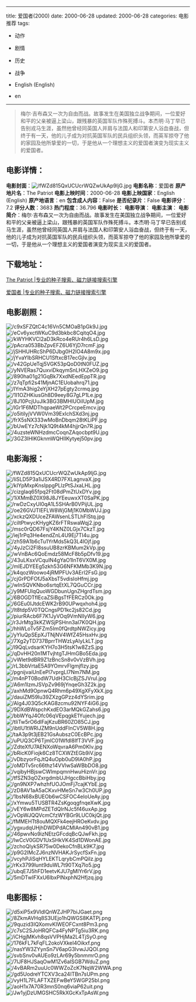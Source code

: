 
---
title: 爱国者(2000)
date: 2000-06-28
updated: 2000-06-28
categories: 电影推荐
tags:
- 动作
- 剧情
- 历史
- 战争

- English (English)
- en
---


> 梅尔·吉布森又一次为自由而战。故事发生在美国独立战争期间，一位爱好和平的父亲被逼上梁山，跟残暴的英国军队作殊死搏斗。本杰明·马丁早已告别戎马生涯，虽然他曾经同英国人并肩与法国人和印第安人浴血奋战，但终于有一天，他的儿子成为对抗英国军队的民兵组织头领，而英军掠夺了他的家园及他所挚爱的一切，于是他从一个理想主义的爱国者演变为现实主义的爱国者。

## **电影详情**：

**电影封面**：<img src="https://image.tmdb.org/t/p/w200/fWZd815QxUCUcrWQZwUkAp9ljG.jpg" alt="/fWZd815QxUCUcrWQZwUkAp9ljG.jpg" title="/fWZd815QxUCUcrWQZwUkAp9ljG.jpg">
**电影名称**：爱国者
**原产地片名**：The Patriot
**电影上映时间**：2000-06-28
**电影上映国家**：English (English)
**原产地语言**：en
**包含成人内容**：False
**是否纪录片**：False
**电影评分**：7.2
**评分人数**：3683
**热门程度**：36.796
**电影时长**：
**电影导演**：
**电影主演**：
**电影简介**：梅尔·吉布森又一次为自由而战。故事发生在美国独立战争期间，一位爱好和平的父亲被逼上梁山，跟残暴的英国军队作殊死搏斗。本杰明·马丁早已告别戎马生涯，虽然他曾经同英国人并肩与法国人和印第安人浴血奋战，但终于有一天，他的儿子成为对抗英国军队的民兵组织头领，而英军掠夺了他的家园及他所挚爱的一切，于是他从一个理想主义的爱国者演变为现实主义的爱国者。

## **下载地址**：
[The Patriot |专业的种子搜索、磁力链接搜索引擎](https://movie.amd794.com:2083/?search=The%20Patriot&ordering=&mode=match_phrase&page_size=10&page=1)

[爱国者 |专业的种子搜索、磁力链接搜索引擎](https://movie.amd794.com:2083/?search=%E7%88%B1%E5%9B%BD%E8%80%85&ordering=&mode=match_phrase&page_size=10&page=1)
 

## **电影剧照**：
<img src="https://image.tmdb.org/t/p/original/c9xSFZQtC4c16Vn5CMOaB1pGk9J.jpg" alt="/c9xSFZQtC4c16Vn5CMOaB1pGk9J.jpg" title="/c9xSFZQtC4c16Vn5CMOaB1pGk9J.jpg"><img src="https://image.tmdb.org/t/p/original/eCv6yxctWKuC9d3bkbc8CqitqO4.jpg" alt="/eCv6yxctWKuC9d3bkbc8CqitqO4.jpg" title="/eCv6yxctWKuC9d3bkbc8CqitqO4.jpg"><img src="https://image.tmdb.org/t/p/original/kWYHKVCl2aD3kRco4eRUr4h6LsD.jpg" alt="/kWYHKVCl2aD3kRco4eRUr4h6LsD.jpg" title="/kWYHKVCl2aD3kRco4eRUr4h6LsD.jpg"><img src="https://image.tmdb.org/t/p/original/pAcra053BbZpvEFZ6U6YjD7rcmF.jpg" alt="/pAcra053BbZpvEFZ6U6YjD7rcmF.jpg" title="/pAcra053BbZpvEFZ6U6YjD7rcmF.jpg"><img src="https://image.tmdb.org/t/p/original/jSHHUHRcShP6DJbg0H2lO4A8m9x.jpg" alt="/jSHHUHRcShP6DJbg0H2lO4A8m9x.jpg" title="/jSHHUHRcShP6DJbg0H2lO4A8m9x.jpg"><img src="https://image.tmdb.org/t/p/original/jYvaYIbSRHCU1SftxcB17ecGjIv.jpg" alt="/jYvaYIbSRHCU1SftxcB17ecGjIv.jpg" title="/jYvaYIbSRHCU1SftxcB17ecGjIv.jpg"><img src="https://image.tmdb.org/t/p/original/v42GpUeTqj5VGK53pQoD0tN0FUZ.jpg" alt="/v42GpUeTqj5VGK53pQoD0tN0FUZ.jpg" title="/v42GpUeTqj5VGK53pQoD0tN0FUZ.jpg"><img src="https://image.tmdb.org/t/p/original/yNVERas7QuxviDkqymSnLHXZeO9.jpg" alt="/yNVERas7QuxviDkqymSnLHXZeO9.jpg" title="/yNVERas7QuxviDkqymSnLHXZeO9.jpg"><img src="https://image.tmdb.org/t/p/original/890ha01g21GqBk7XxdNEedEppTR.jpg" alt="/890ha01g21GqBk7XxdNEedEppTR.jpg" title="/890ha01g21GqBk7XxdNEedEppTR.jpg"><img src="https://image.tmdb.org/t/p/original/z7qTpfi2s41MjnAC1EUobahrq71.jpg" alt="/z7qTpfi2s41MjnAC1EUobahrq71.jpg" title="/z7qTpfi2s41MjnAC1EUobahrq71.jpg"><img src="https://image.tmdb.org/t/p/original/IYmA3hig2eYjXH27pEgty2crmq.jpg" alt="/IYmA3hig2eYjXH27pEgty2crmq.jpg" title="/IYmA3hig2eYjXH27pEgty2crmq.jpg"><img src="https://image.tmdb.org/t/p/original/1I1OZHKiusGh8D9eey8G7gLP1Le.jpg" alt="/1I1OZHKiusGh8D9eey8G7gLP1Le.jpg" title="/1I1OZHKiusGh8D9eey8G7gLP1Le.jpg"><img src="https://image.tmdb.org/t/p/original/8J10PcjUuJlk3BG3BMHlUOiIUpM.jpg" alt="/8J10PcjUuJlk3BG3BMHlUOiIUpM.jpg" title="/8J10PcjUuJlk3BG3BMHlUOiIUpM.jpg"><img src="https://image.tmdb.org/t/p/original/lGr1F6MDThqpaeWt2PCrcpeEmcv.jpg" alt="/lGr1F6MDThqpaeWt2PCrcpeEmcv.jpg" title="/lGr1F6MDThqpaeWt2PCrcpeEmcv.jpg"><img src="https://image.tmdb.org/t/p/original/o5itilyjVVW0Vm39ExIchSXd3nj.jpg" alt="/o5itilyjVVW0Vm39ExIchSXd3nj.jpg" title="/o5itilyjVVW0Vm39ExIchSXd3nj.jpg"><img src="https://image.tmdb.org/t/p/original/frX5sNX333wMoBnDbqm28tKLiPF.jpg" alt="/frX5sNX333wMoBnDbqm28tKLiPF.jpg" title="/frX5sNX333wMoBnDbqm28tKLiPF.jpg"><img src="https://image.tmdb.org/t/p/original/bUwEYz7cNjk1Q9t4kM4hjjrQn7R.jpg" alt="/bUwEYz7cNjk1Q9t4kM4hjjrQn7R.jpg" title="/bUwEYz7cNjk1Q9t4kM4hjjrQn7R.jpg"><img src="https://image.tmdb.org/t/p/original/4uzsteWNHzdmcCoqnZAqocbpt9U.jpg" alt="/4uzsteWNHzdmcCoqnZAqocbpt9U.jpg" title="/4uzsteWNHzdmcCoqnZAqocbpt9U.jpg"><img src="https://image.tmdb.org/t/p/original/3GZ3IHlKGknmWQHIIKytyej50pv.jpg" alt="/3GZ3IHlKGknmWQHIIKytyej50pv.jpg" title="/3GZ3IHlKGknmWQHIIKytyej50pv.jpg">

## **电影海报**：
<img src="https://image.tmdb.org/t/p/original/fWZd815QxUCUcrWQZwUkAp9ljG.jpg" alt="/fWZd815QxUCUcrWQZwUkAp9ljG.jpg" title="/fWZd815QxUCUcrWQZwUkAp9ljG.jpg"><img src="https://image.tmdb.org/t/p/original/liSLD5P3a1iJSX4RD7FXLagnvaX.jpg" alt="/liSLD5P3a1iJSX4RD7FXLagnvaX.jpg" title="/liSLD5P3a1iJSX4RD7FXLagnvaX.jpg"><img src="https://image.tmdb.org/t/p/original/kIYpMxpKnsIppgPLlzPtSJxaLHL.jpg" alt="/kIYpMxpKnsIppgPLlzPtSJxaLHL.jpg" title="/kIYpMxpKnsIppgPLlzPtSJxaLHL.jpg"><img src="https://image.tmdb.org/t/p/original/cizgIaq65fpq2Ft08dPmZtUxDYv.jpg" alt="/cizgIaq65fpq2Ft08dPmZtUxDYv.jpg" title="/cizgIaq65fpq2Ft08dPmZtUxDYv.jpg"><img src="https://image.tmdb.org/t/p/original/1iXMmBZ0X98J8JYEeuwxXT0SaPK.jpg" alt="/1iXMmBZ0X98J8JYEeuwxXT0SaPK.jpg" title="/1iXMmBZ0X98J8JYEeuwxXT0SaPK.jpg"><img src="https://image.tmdb.org/t/p/original/rwDzCxyUI0qA1L5SHArB0VPijUL.jpg" alt="/rwDzCxyUI0qA1L5SHArB0VPijUL.jpg" title="/rwDzCxyUI0qA1L5SHArB0VPijUL.jpg"><img src="https://image.tmdb.org/t/p/original/oe26GVJTIEFLW8WjGMj1K0MbWUJ.jpg" alt="/oe26GVJTIEFLW8WjGMj1K0MbWUJ.jpg" title="/oe26GVJTIEFLW8WjGMj1K0MbWUJ.jpg"><img src="https://image.tmdb.org/t/p/original/xckzQXDUceZFAWsenLSTLhFlStq.jpg" alt="/xckzQXDUceZFAWsenLSTLhFlStq.jpg" title="/xckzQXDUceZFAWsenLSTLhFlStq.jpg"><img src="https://image.tmdb.org/t/p/original/ciltPtwycKHygKZ6rFTRswaWqj2.jpg" alt="/ciltPtwycKHygKZ6rFTRswaWqj2.jpg" title="/ciltPtwycKHygKZ6rFTRswaWqj2.jpg"><img src="https://image.tmdb.org/t/p/original/msc0rQD67FsjY4KNZ0LGjx7CkzT.jpg" alt="/msc0rQD67FsjY4KNZ0LGjx7CkzT.jpg" title="/msc0rQD67FsjY4KNZ0LGjx7CkzT.jpg"><img src="https://image.tmdb.org/t/p/original/iej1rPq3He4endZnL4U9Ej7TI4u.jpg" alt="/iej1rPq3He4endZnL4U9Ej7TI4u.jpg" title="/iej1rPq3He4endZnL4U9Ej7TI4u.jpg"><img src="https://image.tmdb.org/t/p/original/zh59A1b6cTu1YrMds5kQ3L4lOjf.jpg" alt="/zh59A1b6cTu1YrMds5kQ3L4lOjf.jpg" title="/zh59A1b6cTu1YrMds5kQ3L4lOjf.jpg"><img src="https://image.tmdb.org/t/p/original/4yJzCi2FI8ssuUB8zrKBMum2kVp.jpg" alt="/4yJzCi2FI8ssuUB8zrKBMum2kVp.jpg" title="/4yJzCi2FI8ssuUB8zrKBMum2kVp.jpg"><img src="https://image.tmdb.org/t/p/original/wVnBAc6QoEmdz58McF8b5pDfv19.jpg" alt="/wVnBAc6QoEmdz58McF8b5pDfv19.jpg" title="/wVnBAc6QoEmdz58McF8b5pDfv19.jpg"><img src="https://image.tmdb.org/t/p/original/43uLKsxVCquIN4gYaO1InT6VX0M.jpg" alt="/43uLKsxVCquIN4gYaO1InT6VX0M.jpg" title="/43uLKsxVCquIN4gYaO1InT6VX0M.jpg"><img src="https://image.tmdb.org/t/p/original/mIEJDYEEg5zkh53G6NFKMMb3K9N.jpg" alt="/mIEJDYEEg5zkh53G6NFKMMb3K9N.jpg" title="/mIEJDYEEg5zkh53G6NFKMMb3K9N.jpg"><img src="https://image.tmdb.org/t/p/original/k4qozWoowo4jRMPFUv3AErI2FsG.jpg" alt="/k4qozWoowo4jRMPFUv3AErI2FsG.jpg" title="/k4qozWoowo4jRMPFUv3AErI2FsG.jpg"><img src="https://image.tmdb.org/t/p/original/cjGrPDFOfJ5aXbsT5vdisIoHfmj.jpg" alt="/cjGrPDFOfJ5aXbsT5vdisIoHfmj.jpg" title="/cjGrPDFOfJ5aXbsT5vdisIoHfmj.jpg"><img src="https://image.tmdb.org/t/p/original/wInSQVKNbo6srtqEtXL7QGuCCr.jpg" alt="/wInSQVKNbo6srtqEtXL7QGuCCr.jpg" title="/wInSQVKNbo6srtqEtXL7QGuCCr.jpg"><img src="https://image.tmdb.org/t/p/original/y9MFUIqQuoWGDbunUgnZHgrdTsm.jpg" alt="/y9MFUIqQuoWGDbunUgnZHgrdTsm.jpg" title="/y9MFUIqQuoWGDbunUgnZHgrdTsm.jpg"><img src="https://image.tmdb.org/t/p/original/6BOGDTflEcaZSiBgsTfFERCz0Ok.jpg" alt="/6BOGDTflEcaZSiBgsTfFERCz0Ok.jpg" title="/6BOGDTflEcaZSiBgsTfFERCz0Ok.jpg"><img src="https://image.tmdb.org/t/p/original/6GEu0IJtdcEWK2rB90UPwqxhoh4.jpg" alt="/6GEu0IJtdcEWK2rB90UPwqxhoh4.jpg" title="/6GEu0IJtdcEWK2rB90UPwqxhoh4.jpg"><img src="https://image.tmdb.org/t/p/original/lt8tdp5V0TQCngsPD1kc2js82Cd.jpg" alt="/lt8tdp5V0TQCngsPD1kc2js82Cd.jpg" title="/lt8tdp5V0TQCngsPD1kc2js82Cd.jpg"><img src="https://image.tmdb.org/t/p/original/piurRAcb6F7K1JyVOq9VmNlIyW6.jpg" alt="/piurRAcb6F7K1JyVOq9VmNlIyW6.jpg" title="/piurRAcb6F7K1JyVOq9VmNlIyW6.jpg"><img src="https://image.tmdb.org/t/p/original/r3JrMtg3kKZWSjPSHnn3al7K0QH.jpg" alt="/r3JrMtg3kKZWSjPSHnn3al7K0QH.jpg" title="/r3JrMtg3kKZWSjPSHnn3al7K0QH.jpg"><img src="https://image.tmdb.org/t/p/original/hhWLoTv5FZm5Im0fQrdtpNWZicy.jpg" alt="/hhWLoTv5FZm5Im0fQrdtpNWZicy.jpg" title="/hhWLoTv5FZm5Im0fQrdtpNWZicy.jpg"><img src="https://image.tmdb.org/t/p/original/yYluQpSEpXJTNjNV4WfZ45HsxHv.jpg" alt="/yYluQpSEpXJTNjNV4WfZ45HsxHv.jpg" title="/yYluQpSEpXJTNjNV4WfZ45HsxHv.jpg"><img src="https://image.tmdb.org/t/p/original/7Xg2yTD737BprrTHWzLyAIyLkLT.jpg" alt="/7Xg2yTD737BprrTHWzLyAIyLkLT.jpg" title="/7Xg2yTD737BprrTHWzLyAIyLkLT.jpg"><img src="https://image.tmdb.org/t/p/original/l9QqLvdsarKYH7o3H5tsK1w8ZzS.jpg" alt="/l9QqLvdsarKYH7o3H5tsK1w8ZzS.jpg" title="/l9QqLvdsarKYH7o3H5tsK1w8ZzS.jpg"><img src="https://image.tmdb.org/t/p/original/qDvHH20n1MTvjhtgTJHmGBo5Eda.jpg" alt="/qDvHH20n1MTvjhtgTJHmGBo5Eda.jpg" title="/qDvHH20n1MTvjhtgTJHmGBo5Eda.jpg"><img src="https://image.tmdb.org/t/p/original/vWlet9dBR9Z1zBncSn8v0vVzBVh.jpg" alt="/vWlet9dBR9Z1zBncSn8v0vVzBVh.jpg" title="/vWlet9dBR9Z1zBncSn8v0vVzBVh.jpg"><img src="https://image.tmdb.org/t/p/original/rL3bbVrtaE5A9YOmrvFlgmjflzy.jpg" alt="/rL3bbVrtaE5A9YOmrvFlgmjflzy.jpg" title="/rL3bbVrtaE5A9YOmrvFlgmjflzy.jpg"><img src="https://image.tmdb.org/t/p/original/pgnijvaiUnEePl7vprgLI7Nm7NM.jpg" alt="/pgnijvaiUnEePl7vprgLI7Nm7NM.jpg" title="/pgnijvaiUnEePl7vprgLI7Nm7NM.jpg"><img src="https://image.tmdb.org/t/p/original/m4nPT0BodW7UdH3ClcBjZSJVruI.jpg" alt="/m4nPT0BodW7UdH3ClcBjZSJVruI.jpg" title="/m4nPT0BodW7UdH3ClcBjZSJVruI.jpg"><img src="https://image.tmdb.org/t/p/original/A6m1IzmJSVpZv969jYnqeGh3Z2k.jpg" alt="/A6m1IzmJSVpZv969jYnqeGh3Z2k.jpg" title="/A6m1IzmJSVpZv969jYnqeGh3Z2k.jpg"><img src="https://image.tmdb.org/t/p/original/axhMd9OpnwQ4Rhm6p49XgXFyXkX.jpg" alt="/axhMd9OpnwQ4Rhm6p49XgXFyXkX.jpg" title="/axhMd9OpnwQ4Rhm6p49XgXFyXkX.jpg"><img src="https://image.tmdb.org/t/p/original/dauiZM59Iu39ZXzgGPzz4dYSrim.jpg" alt="/dauiZM59Iu39ZXzgGPzz4dYSrim.jpg" title="/dauiZM59Iu39ZXzgGPzz4dYSrim.jpg"><img src="https://image.tmdb.org/t/p/original/Alg4J03Q5cKAG8zcmu92NYF4iG6.jpg" alt="/Alg4J03Q5cKAG8zcmu92NYF4iG6.jpg" title="/Alg4J03Q5cKAG8zcmu92NYF4iG6.jpg"><img src="https://image.tmdb.org/t/p/original/9DXdBWspchKxdEO3arMQkGZahs6.jpg" alt="/9DXdBWspchKxdEO3arMQkGZahs6.jpg" title="/9DXdBWspchKxdEO3arMQkGZahs6.jpg"><img src="https://image.tmdb.org/t/p/original/bbWYqJ4Ofc06qVEpqgkE1Yujech.jpg" alt="/bbWYqJ4Ofc06qVEpqgkE1Yujech.jpg" title="/bbWYqJ4Ofc06qVEpqgkE1Yujech.jpg"><img src="https://image.tmdb.org/t/p/original/tliTw5rO6dlFajKzuBR60ZO85CJ.jpg" alt="/tliTw5rO6dlFajKzuBR60ZO85CJ.jpg" title="/tliTw5rO6dlFajKzuBR60ZO85CJ.jpg"><img src="https://image.tmdb.org/t/p/original/ibtlU1tWRIJZM9nUddFInCV5W8H.jpg" alt="/ibtlU1tWRIJZM9nUddFInCV5W8H.jpg" title="/ibtlU1tWRIJZM9nUddFInCV5W8H.jpg"><img src="https://image.tmdb.org/t/p/original/taA3p9t3jEB21GsAubszC0EcBPc.jpg" alt="/taA3p9t3jEB21GsAubszC0EcBPc.jpg" title="/taA3p9t3jEB21GsAubszC0EcBPc.jpg"><img src="https://image.tmdb.org/t/p/original/uPUQ3CP6TjmlC01Wfdl8IfT3VVF.jpg" alt="/uPUQ3CP6TjmlC01Wfdl8IfT3VVF.jpg" title="/uPUQ3CP6TjmlC01Wfdl8IfT3VVF.jpg"><img src="https://image.tmdb.org/t/p/original/ZdteXfU7AENXoWqvraA6Pm0KIv.jpg" alt="/ZdteXfU7AENXoWqvraA6Pm0KIv.jpg" title="/ZdteXfU7AENXoWqvraA6Pm0KIv.jpg"><img src="https://image.tmdb.org/t/p/original/bRicK0Fiojk6Cz8TCXWZtEGb9iV.jpg" alt="/bRicK0Fiojk6Cz8TCXWZtEGb9iV.jpg" title="/bRicK0Fiojk6Cz8TCXWZtEGb9iV.jpg"><img src="https://image.tmdb.org/t/p/original/vDbzyorFqJtQ4uOpb0uD9IA0hP.jpg" alt="/vDbzyorFqJtQ4uOpb0uD9IA0hP.jpg" title="/vDbzyorFqJtQ4uOpb0uD9IA0hP.jpg"><img src="https://image.tmdb.org/t/p/original/oMDTv5rc66thz14VVlwSaWBbDO8.jpg" alt="/oMDTv5rc66thz14VVlwSaWBbDO8.jpg" title="/oMDTv5rc66thz14VVlwSaWBbDO8.jpg"><img src="https://image.tmdb.org/t/p/original/vqibyHBjswCWlmpqmnHwuHiznVr.jpg" alt="/vqibyHBjswCWlmpqmnHwuHiznVr.jpg" title="/vqibyHBjswCWlmpqmnHwuHiznVr.jpg"><img src="https://image.tmdb.org/t/p/original/tfSZN3qOZxrgdmbUJHgccBbiHby.jpg" alt="/tfSZN3qOZxrgdmbUJHgccBbiHby.jpg" title="/tfSZN3qOZxrgdmbUJHgccBbiHby.jpg"><img src="https://image.tmdb.org/t/p/original/gn9NXP7whzhfUOJOmFj7cajKYbE.jpg" alt="/gn9NXP7whzhfUOJOmFj7cajKYbE.jpg" title="/gn9NXP7whzhfUOJOmFj7cajKYbE.jpg"><img src="https://image.tmdb.org/t/p/original/zD8AV1aA5aCKxvHMeSn7w3Ch0UP.jpg" alt="/zD8AV1aA5aCKxvHMeSn7w3Ch0UP.jpg" title="/zD8AV1aA5aCKxvHMeSn7w3Ch0UP.jpg"><img src="https://image.tmdb.org/t/p/original/1bsN68xBUEOb6wCSFOC4eIoUeAy.jpg" alt="/1bsN68xBUEOb6wCSFOC4eIoUeAy.jpg" title="/1bsN68xBUEOb6wCSFOC4eIoUeAy.jpg"><img src="https://image.tmdb.org/t/p/original/xYmwu5TUSBTR4ZsKgoqgfnqeXwK.jpg" alt="/xYmwu5TUSBTR4ZsKgoqgfnqeXwK.jpg" title="/xYmwu5TUSBTR4ZsKgoqgfnqeXwK.jpg"><img src="https://image.tmdb.org/t/p/original/vEY6w8MPdZETdQIrNJc5f46uxAp.jpg" alt="/vEY6w8MPdZETdQIrNJc5f46uxAp.jpg" title="/vEY6w8MPdZETdQIrNJc5f46uxAp.jpg"><img src="https://image.tmdb.org/t/p/original/vOpWJQQVcmCfzWYBGr9LUC0kjQt.jpg" alt="/vOpWJQQVcmCfzWYBGr9LUC0kjQt.jpg" title="/vOpWJQQVcmCfzWYBGr9LUC0kjQt.jpg"><img src="https://image.tmdb.org/t/p/original/fMMEHTt8ouMQXFk4eejHROeKvdv.jpg" alt="/fMMEHTt8ouMQXFk4eejHROeKvdv.jpg" title="/fMMEHTt8ouMQXFk4eejHROeKvdv.jpg"><img src="https://image.tmdb.org/t/p/original/ygxudqUHjhDWDPdACMlAn490vB1.jpg" alt="/ygxudqUHjhDWDPdACMlAn490vB1.jpg" title="/ygxudqUHjhDWDPdACMlAn490vB1.jpg"><img src="https://image.tmdb.org/t/p/original/46pwvNo9izNEtzGFcdqBcQJwFkh.jpg" alt="/46pwvNo9izNEtzGFcdqBcQJwFkh.jpg" title="/46pwvNo9izNEtzGFcdqBcQJwFkh.jpg"><img src="https://image.tmdb.org/t/p/original/lwCcV0GDV1UxSHkVK4Sd1DWonAE.jpg" alt="/lwCcV0GDV1UxSHkVK4Sd1DWonAE.jpg" title="/lwCcV0GDV1UxSHkVK4Sd1DWonAE.jpg"><img src="https://image.tmdb.org/t/p/original/zchoQlykSR75w0DekoCfnBLk9K7.jpg" alt="/zchoQlykSR75w0DekoCfnBLk9K7.jpg" title="/zchoQlykSR75w0DekoCfnBLk9K7.jpg"><img src="https://image.tmdb.org/t/p/original/p9G2IMcZJ6nzNVHAKJrSycfSxFn.jpg" alt="/p9G2IMcZJ6nzNVHAKJrSycfSxFn.jpg" title="/p9G2IMcZJ6nzNVHAKJrSycfSxFn.jpg"><img src="https://image.tmdb.org/t/p/original/vcyhPJiSqHYLEKTLqrybCmPQilz.jpg" alt="/vcyhPJiSqHYLEKTLqrybCmPQilz.jpg" title="/vcyhPJiSqHYLEKTLqrybCmPQilz.jpg"><img src="https://image.tmdb.org/t/p/original/rKx3799lunt9duWL7t90TXq7lo5.jpg" alt="/rKx3799lunt9duWL7t90TXq7lo5.jpg" title="/rKx3799lunt9duWL7t90TXq7lo5.jpg"><img src="https://image.tmdb.org/t/p/original/ubqE7J5hFD1eetvKJU7gMIYr6rV.jpg" alt="/ubqE7J5hFD1eetvKJU7gMIYr6rV.jpg" title="/ubqE7J5hFD1eetvKJU7gMIYr6rV.jpg"><img src="https://image.tmdb.org/t/p/original/5mDTwIFXxU6lbxPlNxphN2Hfjzq.jpg" alt="/5mDTwIFXxU6lbxPlNxphN2Hfjzq.jpg" title="/5mDTwIFXxU6lbxPlNxphN2Hfjzq.jpg">

## **电影图标**：
<img src="https://image.tmdb.org/t/p/original/d5xiP5x9VldlQnWZJHP7biJGaet.png" alt="/d5xiP5x9VldlQnWZJHP7biJGaet.png" title="/d5xiP5x9VldlQnWZJHP7biJGaet.png"><img src="https://image.tmdb.org/t/p/original/8ZkmAVHq8S3UEjo1hQWGS8KATPj.png" alt="/8ZkmAVHq8S3UEjo1hQWGS8KATPj.png" title="/8ZkmAVHq8S3UEjo1hQWGS8KATPj.png"><img src="https://image.tmdb.org/t/p/original/9quzid3IQXomvKIWEOFCxnt8Pm3.png" alt="/9quzid3IQXomvKIWEOFCxnt8Pm3.png" title="/9quzid3IQXomvKIWEOFCxnt8Pm3.png"><img src="https://image.tmdb.org/t/p/original/c7sC2SJoHRQFCa4FyNPTg5iu3RK.png" alt="/c7sC2SJoHRQFCa4FyNPTg5iu3RK.png" title="/c7sC2SJoHRQFCa4FyNPTg5iu3RK.png"><img src="https://image.tmdb.org/t/p/original/iCHgjMKvh8qsVVPHjMa2L4TjSyO.png" alt="/iCHgjMKvh8qsVVPHjMa2L4TjSyO.png" title="/iCHgjMKvh8qsVVPHjMa2L4TjSyO.png"><img src="https://image.tmdb.org/t/p/original/176kFL7kFqFL2okoVXkeI4Oikxf.png" alt="/176kFL7kFqFL2okoVXkeI4Oikxf.png" title="/176kFL7kFqFL2okoVXkeI4Oikxf.png"><img src="https://image.tmdb.org/t/p/original/nasYW3ZYynSn7V6apG3lvwJJQOI.png" alt="/nasYW3ZYynSn7V6apG3lvwJJQOI.png" title="/nasYW3ZYynSn7V6apG3lvwJJQOI.png"><img src="https://image.tmdb.org/t/p/original/svbSnv0vAUEo9zLAr69y5bnmmrO.png" alt="/svbSnv0vAUEo9zLAr69y5bnmmrO.png" title="/svbSnv0vAUEo9zLAr69y5bnmmrO.png"><img src="https://image.tmdb.org/t/p/original/7lJF8HJSaqOwM1Zv6aISGB7WduZ.png" alt="/7lJF8HJSaqOwM1Zv6aISGB7WduZ.png" title="/7lJF8HJSaqOwM1Zv6aISGB7WduZ.png"><img src="https://image.tmdb.org/t/p/original/4vBARm2uuUc0WWZoZcK7NqW2WWA.png" alt="/4vBARm2uuUc0WWZoZcK7NqW2WWA.png" title="/4vBARm2uuUc0WWZoZcK7NqW2WWA.png"><img src="https://image.tmdb.org/t/p/original/gd5UodreYTCXV3ca24ITBn7sUPm.png" alt="/gd5UodreYTCXV3ca24ITBn7sUPm.png" title="/gd5UodreYTCXV3ca24ITBn7sUPm.png"><img src="https://image.tmdb.org/t/p/original/vyH1L7FLAFTXZEFwBeY5WGP25bI.png" alt="/vyH1L7FLAFTXZEFwBeY5WGP25bI.png" title="/vyH1L7FLAFTXZEFwBeY5WGP25bI.png"><img src="https://image.tmdb.org/t/p/original/aoH1x7A70R3mnS0nq6viaP62uit.png" alt="/aoH1x7A70R3mnS0nq6viaP62uit.png" title="/aoH1x7A70R3mnS0nq6viaP62uit.png"><img src="https://image.tmdb.org/t/p/original/Jw1yjDzUMGSHC5RkXGcKxTpAsW.png" alt="/Jw1yjDzUMGSHC5RkXGcKxTpAsW.png" title="/Jw1yjDzUMGSHC5RkXGcKxTpAsW.png">
